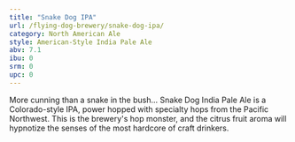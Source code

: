```yaml
---
title: "Snake Dog IPA"
url: /flying-dog-brewery/snake-dog-ipa/
category: North American Ale
style: American-Style India Pale Ale
abv: 7.1
ibu: 0
srm: 0
upc: 0
---
```

More cunning than a snake in the bush... Snake Dog India Pale Ale is a Colorado-style IPA, power hopped with specialty hops from the Pacific Northwest. This is the brewery's hop monster, and the citrus fruit aroma will hypnotize the senses of the most hardcore of craft drinkers.
